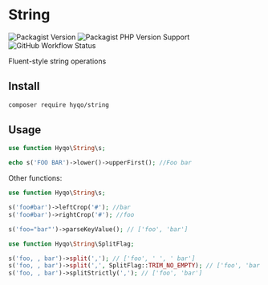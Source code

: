 # String

![Packagist Version](https://img.shields.io/packagist/v/hyqo/string.svg?style=flat-square)
![Packagist PHP Version Support](https://img.shields.io/packagist/php-v/hyqo/string?style=flat-square)
![GitHub Workflow Status](https://img.shields.io/github/actions/workflow/status/hyqo/string/tests.yml?label=tests&style=flat-square)

Fluent-style string operations

## Install

```sh
composer require hyqo/string
```

## Usage

```php
use function Hyqo\String\s;

echo s('FOO BAR')->lower()->upperFirst(); //Foo bar
```

Other functions:
```php
use function Hyqo\String\s;

s('foo#bar')->leftCrop('#'); //bar
s('foo#bar')->rightCrop('#'); //foo

s('foo="bar"')->parseKeyValue(); // ['foo', 'bar']

use function Hyqo\String\SplitFlag;

s('foo, , bar')->split(','); // ['foo', ' ', ' bar']
s('foo, , bar')->split(',', SplitFlag::TRIM_NO_EMPTY); // ['foo', 'bar']
s('foo, , bar')->splitStrictly(','); // ['foo', 'bar']
```
